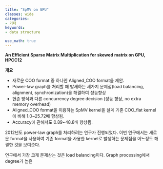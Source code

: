 ```yaml
---
title: "SpMV on GPU"
classes: wide
categories:
- 기타
keywords:
- data structure

use_math: true
---
```

**An Efficient Sparse Matrix Multiplication for skewed matrix on GPU, HPCC12**
<!--more-->


**개요**
- 새로운 COO format 중 하나인 Aligned_COO format을 제안.
- Power-law graph를 처리할 때 발새하는 세가지 문제점(load balancing, alignment, synchronization)을 해결하여 성능향상
- 현존 방식과 다른 concurrency degree decision (성능 향상, no extra memory overhead)
- Aligned_COO format을 이용하는 SpMV kernel을 설계 기존 COO_flat kernel에 비해 1.0~25.72배 향상됨. 
- Accuracy에 관해서도 0.89~48.8배 향상됨.

2012년도 power-law graph를 처리하려는 연구가 진행되었다. 이번 연구에서는 새로운 format을 사용하여 기존 format을 사용한 kernel로 발생하는 문제점을 어느정도 해결한 것을 보여준다. 

연구에서 가장 크게 문제삼는 것은 load balancing이다. Graph processing에서 degree가 높은 